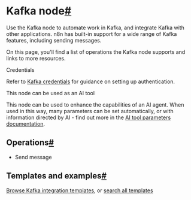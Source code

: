 [](https://github.com/n8n-io/n8n-docs/edit/main/docs/integrations/builtin/app-nodes/n8n-nodes-base.kafka.md "Edit this page")

# Kafka node[#](#kafka-node "Permanent link")

Use the Kafka node to automate work in Kafka, and integrate Kafka with other applications. n8n has built-in support for a wide range of Kafka features, including sending messages.

On this page, you'll find a list of operations the Kafka node supports and links to more resources.

Credentials

Refer to [Kafka credentials](../../credentials/kafka/) for guidance on setting up authentication.

This node can be used as an AI tool

This node can be used to enhance the capabilities of an AI agent. When used in this way, many parameters can be set automatically, or with information directed by AI - find out more in the [AI tool parameters documentation](../../../../advanced-ai/examples/using-the-fromai-function/).

## Operations[#](#operations "Permanent link")

*   Send message

## Templates and examples[#](#templates-and-examples "Permanent link")

[Browse Kafka integration templates](https://n8n.io/integrations/kafka/), or [search all templates](https://n8n.io/workflows/)